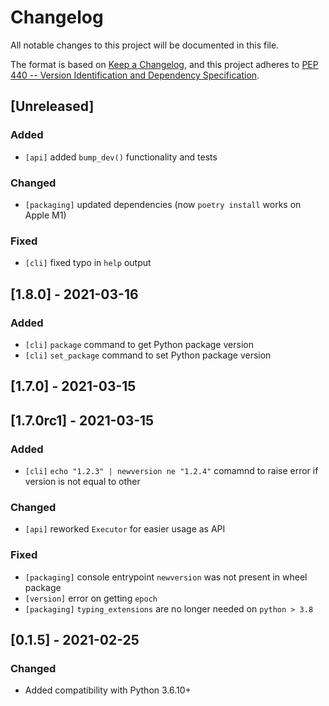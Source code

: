 # Changelog
All notable changes to this project will be documented in this file.

The format is based on [Keep a Changelog](https://keepachangelog.com/en/1.0.0/),
and this project adheres to
[PEP 440 -- Version Identification and Dependency Specification](https://www.python.org/dev/peps/pep-0440/).

## [Unreleased]
### Added
- `[api]` added `bump_dev()` functionality and tests

### Changed
- `[packaging]` updated dependencies (now `poetry install` works on Apple M1)

### Fixed
- `[cli]` fixed typo in `help` output

## [1.8.0] - 2021-03-16
### Added
- `[cli]` `package` command to get Python package version
- `[cli]` `set_package` command to set Python package version

## [1.7.0] - 2021-03-15

## [1.7.0rc1] - 2021-03-15
### Added
- `[cli]` `echo "1.2.3" | newversion ne "1.2.4"` comamnd to raise error if version is not equal to other

### Changed
- `[api]` reworked `Executor` for easier usage as API

### Fixed
- `[packaging]` console entrypoint `newversion` was not present in wheel package
- `[version]` error on getting `epoch`
- `[packaging]` `typing_extensions` are no longer needed on `python > 3.8`

## [0.1.5] - 2021-02-25
### Changed
- Added compatibility with Python 3.6.10+
